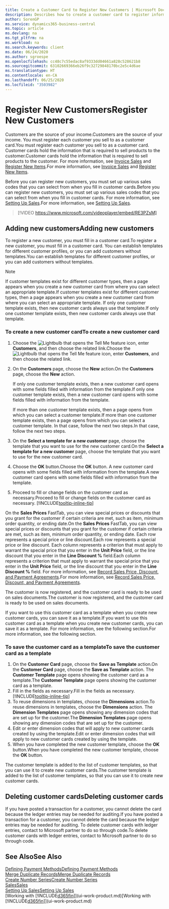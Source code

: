 ```yaml
---
title: Create a Customer Card to Register New Customers | Microsoft Docs
description: Describes how to create a customer card to register information about each new customer or client that you sell to.
author: SorenGP
ms.service: dynamics365-business-central
ms.topic: article
ms.devlang: na
ms.tgt_pltfrm: na
ms.workload: na
ms.search.keywords: client
ms.date: 06/24/2020
ms.author: sgroespe
ms.openlocfilehash: cc48c7c55edac8af9333dd04661a828c528621b8
ms.sourcegitcommit: 63102669366eb26f9c32729848170bc2e5c4d6ae
ms.translationtype: HT
ms.contentlocale: en-CA
ms.lasthandoff: 06/25/2020
ms.locfileid: "3503982"
---
```

# <a name="register-new-customers"></a><span data-ttu-id="d8529-103">Register New Customers</span><span class="sxs-lookup"><span data-stu-id="d8529-103">Register New Customers</span></span>

<span data-ttu-id="d8529-104">Customers are the source of your income.</span><span class="sxs-lookup"><span data-stu-id="d8529-104">Customers are the source of your income.</span></span> <span data-ttu-id="d8529-105">You must register each customer you sell to as a customer card.</span><span class="sxs-lookup"><span data-stu-id="d8529-105">You must register each customer you sell to as a customer card.</span></span> <span data-ttu-id="d8529-106">Customer cards hold the information that is required to sell products to the customer.</span><span class="sxs-lookup"><span data-stu-id="d8529-106">Customer cards hold the information that is required to sell products to the customer.</span></span> <span data-ttu-id="d8529-107">For more information, see [Invoice Sales](sales-how-invoice-sales.md) and [Register New Items](inventory-how-register-new-items.md).</span><span class="sxs-lookup"><span data-stu-id="d8529-107">For more information, see [Invoice Sales](sales-how-invoice-sales.md) and [Register New Items](inventory-how-register-new-items.md).</span></span>  

<span data-ttu-id="d8529-108">Before you can register new customers, you must set up various sales codes that you can select from when you fill in customer cards.</span><span class="sxs-lookup"><span data-stu-id="d8529-108">Before you can register new customers, you must set up various sales codes that you can select from when you fill in customer cards.</span></span> <span data-ttu-id="d8529-109">For more information, see [Setting Up Sales](sales-setup-sales.md).</span><span class="sxs-lookup"><span data-stu-id="d8529-109">For more information, see [Setting Up Sales](sales-setup-sales.md).</span></span>

> [!VIDEO https://www.microsoft.com/videoplayer/embed/RE3PZsM]

## <a name="adding-new-customers"></a><span data-ttu-id="d8529-110">Adding new customers</span><span class="sxs-lookup"><span data-stu-id="d8529-110">Adding new customers</span></span>

<span data-ttu-id="d8529-111">To register a new customer, you must fill in a customer card.</span><span class="sxs-lookup"><span data-stu-id="d8529-111">To register a new customer, you must fill in a customer card.</span></span> <span data-ttu-id="d8529-112">You can establish templates for different customer profiles, or you can add customers without templates.</span><span class="sxs-lookup"><span data-stu-id="d8529-112">You can establish templates for different customer profiles, or you can add customers without templates.</span></span>  

> [!NOTE]  
> <span data-ttu-id="d8529-113">If customer templates exist for different customer types, then a page appears when you create a new customer card from where you can select an appropriate template.</span><span class="sxs-lookup"><span data-stu-id="d8529-113">If customer templates exist for different customer types, then a page appears when you create a new customer card from where you can select an appropriate template.</span></span> <span data-ttu-id="d8529-114">If only one customer template exists, then new customer cards always use that template.</span><span class="sxs-lookup"><span data-stu-id="d8529-114">If only one customer template exists, then new customer cards always use that template.</span></span>  

### <a name="to-create-a-new-customer-card"></a><span data-ttu-id="d8529-115">To create a new customer card</span><span class="sxs-lookup"><span data-stu-id="d8529-115">To create a new customer card</span></span>

1. <span data-ttu-id="d8529-116">Choose the ![Lightbulb that opens the Tell Me feature](media/ui-search/search_small.png "Tell me what you want to do") icon, enter **Customers**, and then choose the related link.</span><span class="sxs-lookup"><span data-stu-id="d8529-116">Choose the ![Lightbulb that opens the Tell Me feature](media/ui-search/search_small.png "Tell me what you want to do") icon, enter **Customers**, and then choose the related link.</span></span>  
2. <span data-ttu-id="d8529-117">On the **Customers** page, choose the **New** action.</span><span class="sxs-lookup"><span data-stu-id="d8529-117">On the **Customers** page, choose the **New** action.</span></span>

    <span data-ttu-id="d8529-118">If only one customer template exists, then a new customer card opens with some fields filled with information from the template.</span><span class="sxs-lookup"><span data-stu-id="d8529-118">If only one customer template exists, then a new customer card opens with some fields filled with information from the template.</span></span>

    <span data-ttu-id="d8529-119">If more than one customer template exists, then a page opens from which you can select a customer template.</span><span class="sxs-lookup"><span data-stu-id="d8529-119">If more than one customer template exists, then a page opens from which you can select a customer template.</span></span> <span data-ttu-id="d8529-120">In that case, follow the next two steps.</span><span class="sxs-lookup"><span data-stu-id="d8529-120">In that case, follow the next two steps.</span></span>
3. <span data-ttu-id="d8529-121">On the **Select a template for a new customer** page, choose the template that you want to use for the new customer card.</span><span class="sxs-lookup"><span data-stu-id="d8529-121">On the **Select a template for a new customer** page, choose the template that you want to use for the new customer card.</span></span>
4. <span data-ttu-id="d8529-122">Choose the **OK** button.</span><span class="sxs-lookup"><span data-stu-id="d8529-122">Choose the **OK** button.</span></span> <span data-ttu-id="d8529-123">A new customer card opens with some fields filled with information from the template.</span><span class="sxs-lookup"><span data-stu-id="d8529-123">A new customer card opens with some fields filled with information from the template.</span></span>  
5. <span data-ttu-id="d8529-124">Proceed to fill or change fields on the customer card as necessary.</span><span class="sxs-lookup"><span data-stu-id="d8529-124">Proceed to fill or change fields on the customer card as necessary.</span></span> [!INCLUDE[tooltip-inline-tip](includes/tooltip-inline-tip_md.md)]

<span data-ttu-id="d8529-125">On the **Sales Prices** FastTab, you can view special prices or discounts that you grant for the customer if certain criteria are met, such as item, minimum order quantity, or ending date.</span><span class="sxs-lookup"><span data-stu-id="d8529-125">On the **Sales Prices** FastTab, you can view special prices or discounts that you grant for the customer if certain criteria are met, such as item, minimum order quantity, or ending date.</span></span> <span data-ttu-id="d8529-126">Each row represents a special price or line discount.</span><span class="sxs-lookup"><span data-stu-id="d8529-126">Each row represents a special price or line discount.</span></span> <span data-ttu-id="d8529-127">Each column represents a criterion that must apply to warrant the special price that you enter in the **Unit Price** field, or the line discount that you enter in the **Line Discount %** field.</span><span class="sxs-lookup"><span data-stu-id="d8529-127">Each column represents a criterion that must apply to warrant the special price that you enter in the **Unit Price** field, or the line discount that you enter in the **Line Discount %** field.</span></span> <span data-ttu-id="d8529-128">For more information, see [Record Sales Price, Discount, and Payment Agreements](sales-how-record-sales-price-discount-payment-agreements.md).</span><span class="sxs-lookup"><span data-stu-id="d8529-128">For more information, see [Record Sales Price, Discount, and Payment Agreements](sales-how-record-sales-price-discount-payment-agreements.md).</span></span>

<span data-ttu-id="d8529-129">The customer is now registered, and the customer card is ready to be used on sales documents.</span><span class="sxs-lookup"><span data-stu-id="d8529-129">The customer is now registered, and the customer card is ready to be used on sales documents.</span></span>

<span data-ttu-id="d8529-130">If you want to use this customer card as a template when you create new customer cards, you can save it as a template.</span><span class="sxs-lookup"><span data-stu-id="d8529-130">If you want to use this customer card as a template when you create new customer cards, you can save it as a template.</span></span> <span data-ttu-id="d8529-131">For more information, see the following section.</span><span class="sxs-lookup"><span data-stu-id="d8529-131">For more information, see the following section.</span></span>  

### <a name="to-save-the-customer-card-as-a-template"></a><span data-ttu-id="d8529-132">To save the customer card as a template</span><span class="sxs-lookup"><span data-stu-id="d8529-132">To save the customer card as a template</span></span>

1. <span data-ttu-id="d8529-133">On the **Customer Card** page, choose the **Save as Template** action.</span><span class="sxs-lookup"><span data-stu-id="d8529-133">On the **Customer Card** page, choose the **Save as Template** action.</span></span> <span data-ttu-id="d8529-134">The **Customer Template** page opens showing the customer card as a template.</span><span class="sxs-lookup"><span data-stu-id="d8529-134">The **Customer Template** page opens showing the customer card as a template.</span></span>
2. <span data-ttu-id="d8529-135">Fill in the fields as necessary.</span><span class="sxs-lookup"><span data-stu-id="d8529-135">Fill in the fields as necessary.</span></span> [!INCLUDE[tooltip-inline-tip](includes/tooltip-inline-tip_md.md)]
3. <span data-ttu-id="d8529-136">To reuse dimensions in templates, choose the **Dimensions** action.</span><span class="sxs-lookup"><span data-stu-id="d8529-136">To reuse dimensions in templates, choose the **Dimensions** action.</span></span> <span data-ttu-id="d8529-137">The **Dimension Templates** page opens showing any dimension codes that are set up for the customer.</span><span class="sxs-lookup"><span data-stu-id="d8529-137">The **Dimension Templates** page opens showing any dimension codes that are set up for the customer.</span></span>
4. <span data-ttu-id="d8529-138">Edit or enter dimension codes that will apply to new customer cards created by using the template.</span><span class="sxs-lookup"><span data-stu-id="d8529-138">Edit or enter dimension codes that will apply to new customer cards created by using the template.</span></span>  
5. <span data-ttu-id="d8529-139">When you have completed the new customer template, choose the **OK** button.</span><span class="sxs-lookup"><span data-stu-id="d8529-139">When you have completed the new customer template, choose the **OK** button.</span></span>

<span data-ttu-id="d8529-140">The customer template is added to the list of customer templates, so that you can use it to create new customer cards.</span><span class="sxs-lookup"><span data-stu-id="d8529-140">The customer template is added to the list of customer templates, so that you can use it to create new customer cards.</span></span>

## <a name="deleting-customer-cards"></a><span data-ttu-id="d8529-141">Deleting customer cards</span><span class="sxs-lookup"><span data-stu-id="d8529-141">Deleting customer cards</span></span>

<span data-ttu-id="d8529-142">If you have posted a transaction for a customer, you cannot delete the card because the ledger entries may be needed for auditing.</span><span class="sxs-lookup"><span data-stu-id="d8529-142">If you have posted a transaction for a customer, you cannot delete the card because the ledger entries may be needed for auditing.</span></span> <span data-ttu-id="d8529-143">To delete customer cards with ledger entries, contact to Microsoft partner to do so through code.</span><span class="sxs-lookup"><span data-stu-id="d8529-143">To delete customer cards with ledger entries, contact to Microsoft partner to do so through code.</span></span>  

## <a name="see-also"></a><span data-ttu-id="d8529-144">See Also</span><span class="sxs-lookup"><span data-stu-id="d8529-144">See Also</span></span>

[<span data-ttu-id="d8529-145">Defining Payment Methods</span><span class="sxs-lookup"><span data-stu-id="d8529-145">Defining Payment Methods</span></span>](finance-payment-methods.md)  
[<span data-ttu-id="d8529-146">Merge Duplicate Records</span><span class="sxs-lookup"><span data-stu-id="d8529-146">Merge Duplicate Records</span></span>](sales-how-merge-duplicate-records.md)  
[<span data-ttu-id="d8529-147">Create Number Series</span><span class="sxs-lookup"><span data-stu-id="d8529-147">Create Number Series</span></span>](ui-create-number-series.md)  
[<span data-ttu-id="d8529-148">Sales</span><span class="sxs-lookup"><span data-stu-id="d8529-148">Sales</span></span>](sales-manage-sales.md)  
[<span data-ttu-id="d8529-149">Setting Up Sales</span><span class="sxs-lookup"><span data-stu-id="d8529-149">Setting Up Sales</span></span>](sales-setup-sales.md)  
<span data-ttu-id="d8529-150">[Working with [!INCLUDE[d365fin](includes/d365fin_md.md)]](ui-work-product.md)</span><span class="sxs-lookup"><span data-stu-id="d8529-150">[Working with [!INCLUDE[d365fin](includes/d365fin_md.md)]](ui-work-product.md)</span></span>  
